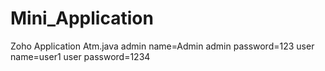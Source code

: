 # Mini_Application
Zoho Application
Atm.java
admin name=Admin
admin password=123
user name=user1
user password=1234
